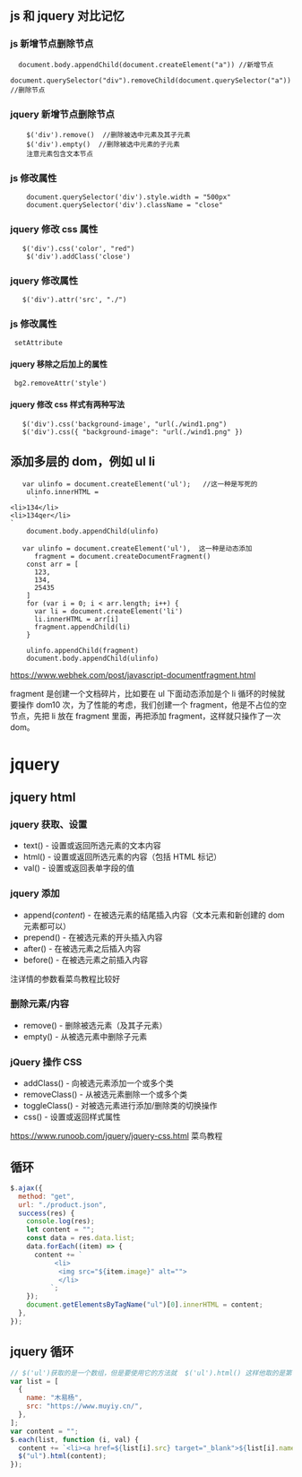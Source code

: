 ## js 和 jquery 对比记忆

### js 新增节点删除节点

```
  document.body.appendChild(document.createElement("a")) //新增节点
  document.querySelector("div").removeChild(document.querySelector("a")) //删除节点
```

### jquery 新增节点删除节点

```
    $('div').remove()  //删除被选中元素及其子元素
    $('div').empty()  //删除被选中元素的子元素
    注意元素包含文本节点
```

### js 修改属性

```
    document.querySelector('div').style.width = "500px"
    document.querySelector('div').className = "close"
```

### jquery 修改 css 属性

```
   $('div').css('color', "red")
    $('div').addClass('close')
```

### jquery 修改属性

```
   $('div').attr('src', "./")

```

### js 修改属性

```
 setAttribute

```

#### jquery 移除之后加上的属性

` bg2.removeAttr('style')`

#### jquery 修改 css 样式有两种写法

```
   $('div').css('background-image', "url(./wind1.png")
   $('div').css({ "background-image": "url(./wind1.png" })
```

## 添加多层的 dom，例如 ul li

```
   var ulinfo = document.createElement('ul');   //这一种是写死的
    ulinfo.innerHTML =
      `
<li>134</li>
<li>134qer</li>
`
    document.body.appendChild(ulinfo)
```

```
   var ulinfo = document.createElement('ul'),  这一种是动态添加
      fragment = document.createDocumentFragment()
    const arr = [
      123,
      134,
      25435
    ]
    for (var i = 0; i < arr.length; i++) {
      var li = document.createElement('li')
      li.innerHTML = arr[i]
      fragment.appendChild(li)
    }

    ulinfo.appendChild(fragment)
    document.body.appendChild(ulinfo)
```

https://www.webhek.com/post/javascript-documentfragment.html

fragment 是创建一个文档碎片，比如要在 ul 下面动态添加是个 li 循环的时候就要操作 dom10 次，为了性能的考虑，我们创建一个 fragment，他是不占位的空节点，先把 li 放在 fragment 里面，再把添加 fragment，这样就只操作了一次 dom。

# jquery

## jquery html

### jquery 获取、设置

- text() - 设置或返回所选元素的文本内容
- html() - 设置或返回所选元素的内容（包括 HTML 标记）
- val() - 设置或返回表单字段的值

### jquery 添加

- append(_content_) - 在被选元素的结尾插入内容（文本元素和新创建的 dom 元素都可以）
- prepend() - 在被选元素的开头插入内容
- after() - 在被选元素之后插入内容
- before() - 在被选元素之前插入内容

注详情的参数看菜鸟教程比较好

### 删除元素/内容

- remove() - 删除被选元素（及其子元素）
- empty() - 从被选元素中删除子元素

### jQuery 操作 CSS

- addClass() - 向被选元素添加一个或多个类
- removeClass() - 从被选元素删除一个或多个类
- toggleClass() - 对被选元素进行添加/删除类的切换操作
- css() - 设置或返回样式属性

https://www.runoob.com/jquery/jquery-css.html 菜鸟教程

## 循环

```javascript
$.ajax({
  method: "get",
  url: "./product.json",
  success(res) {
    console.log(res);
    let content = "";
    const data = res.data.list;
    data.forEach((item) => {
      content += `
           <li>
            <img src="${item.image}" alt="">
            </li>
          `;
    });
    document.getElementsByTagName("ul")[0].innerHTML = content;
  },
});
```

## jquery 循环

```javascript
// $('ul')获取的是一个数组，但是要使用它的方法就  $('ul').html() 这样他取的是第一个
var list = [
  {
    name: "木易杨",
    src: "https://www.muyiy.cn/",
  },
];
var content = "";
$.each(list, function (i, val) {
  content += `<li><a href=${list[i].src} target="_blank">${list[i].name}</a></li>`;
  $("ul").html(content);
});
```
